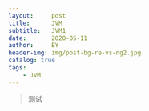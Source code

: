 ```yaml
---
layout:     post
title:      JVM
subtitle:   JVM1
date:       2020-05-11
author:     BY
header-img: img/post-bg-re-vs-ng2.jpg
catalog: true
tags:
    - JVM
---
```


> 测试


